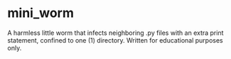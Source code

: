 # mini_worm
A harmless little worm that infects neighboring .py files with an extra print statement, confined to one (1) directory. Written for educational purposes only.
